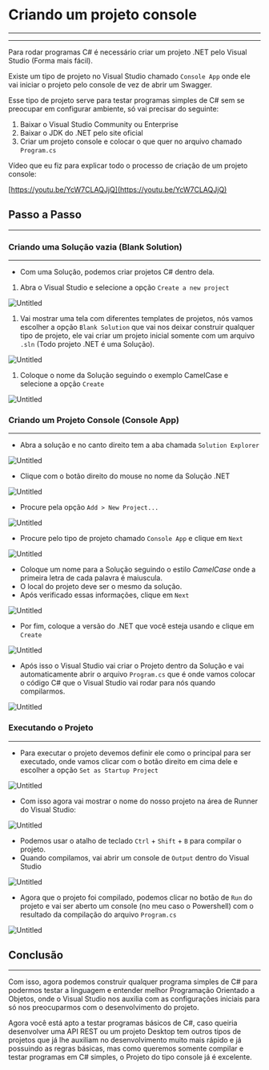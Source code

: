# Criando um projeto console

---

---

Para rodar programas C# é necessário criar um projeto .NET pelo Visual Studio (Forma mais fácil).

Existe um tipo de projeto no Visual Studio chamado `Console App` onde ele vai iniciar o projeto pelo console de vez de abrir um Swagger.

Esse tipo de projeto serve para testar programas simples de C# sem se preocupar em configurar ambiente, só vai precisar do seguinte:

1. Baixar o Visual Studio Community ou Enterprise
2. Baixar o JDK do .NET pelo site oficial
3. Criar um projeto console e colocar o que quer no arquivo chamado `Program.cs`

Vídeo que eu fiz para explicar todo o processo de criação de um projeto console:

 

[https://youtu.be/YcW7CLAQJjQ](https://youtu.be/YcW7CLAQJjQ)

## Passo a Passo

---

### Criando uma Solução vazia (Blank Solution)

---

- Com uma Solução, podemos criar projetos C# dentro dela.

1. Abra o Visual Studio e selecione a opção `Create a new project`

![Untitled](images/Untitled.png)

1. Vai mostrar uma tela com diferentes templates de projetos, nós vamos escolher a opção `Blank Solution` que vai nos deixar construir qualquer tipo de projeto, ele vai criar um projeto inicial somente com um arquivo `.sln` (Todo projeto .NET é uma Solução).

 

![Untitled](images/Untitled%201.png)

1. Coloque o nome da Solução seguindo o exemplo CamelCase e selecione a opção `Create`

![Untitled](images/Untitled%202.png)

### Criando um Projeto Console (Console App)

---

- Abra a solução e no canto direito tem a aba chamada `Solution Explorer`

![Untitled](images/Untitled%203.png)

- Clique com o botão direito do mouse no nome da Solução .NET

![Untitled](images/Untitled%204.png)

- Procure pela opção `Add > New Project...`

![Untitled](images/Untitled%205.png)

- Procure pelo tipo de projeto chamado `Console App` e clique em `Next`

![Untitled](images/Untitled%206.png)

- Coloque um nome para a Solução seguindo o estilo *CamelCase* onde a primeira letra de cada palavra é maiuscula.
- O local do projeto deve ser o mesmo da solução.
- Após verificado essas informações, clique em `Next`

![Untitled](images/Untitled%207.png)

- Por fim, coloque a versão do .NET que você esteja usando e clique em `Create`

![Untitled](images/Untitled%208.png)

- Após isso o Visual Studio vai criar o Projeto dentro da Solução e vai automaticamente abrir o arquivo `Program.cs` que é onde vamos colocar o código C# que o Visual Studio vai rodar para nós quando compilarmos.

![Untitled](images/Untitled%209.png)

### Executando o Projeto

---

- Para executar o projeto devemos definir ele como o principal para ser executado, onde vamos clicar com o botão direito em cima dele e escolher a opção `Set as Startup Project`

![Untitled](images/Untitled%2010.png)

- Com isso agora vai mostrar o nome do nosso projeto na área de Runner do Visual Studio:

![Untitled](images/Untitled%2011.png)

- Podemos usar o atalho de teclado `Ctrl` + `Shift` + `B` para compilar o projeto.
- Quando compilamos, vai abrir um console de `Output` dentro do Visual Studio

![Untitled](images/Untitled%2012.png)

- Agora que o projeto foi compilado, podemos clicar no botão de `Run` do projeto e vai ser aberto um console (no meu caso o Powershell) com o resultado da compilação do arquivo `Program.cs`

![Untitled](images/Untitled%2013.png)

## Conclusão

---

Com isso, agora podemos construir qualquer programa simples de C# para podermos testar a linguagem e entender melhor Programação Orientado a Objetos, onde o Visual Studio nos auxilia com as configurações iniciais para só nos preocuparmos com o desenvolvimento do projeto.

Agora você está apto a testar programas básicos de C#, caso queiria desenvolver uma API REST ou um projeto Desktop tem outros tipos de projetos que já lhe auxiliam no desenvolvimento muito mais rápido e já possuindo as regras básicas, mas como queremos somente compilar e testar programas em C# simples, o Projeto do tipo console já é excelente.
